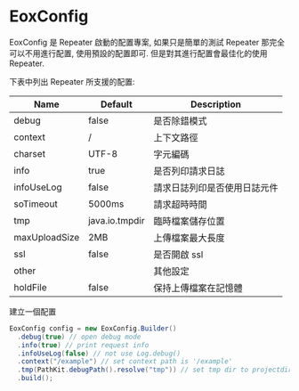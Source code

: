 

# EoxConfig

EoxConfig 是 Repeater 啟動的配置專案, 如果只是簡單的測試 Repeater 那完全可以不用進行配置, 使用預設的配置即可. 但是對其進行配置會最佳化的使用 Repeater.

下表中列出 Repeater 所支援的配置:


| Name          | Default        | Description |
| ------------- | -------------- | ----------- |
| debug         | false          | 是否除錯模式  |
| context       | /              | 上下文路徑   |
| charset       | UTF-8          | 字元編碼     |
| info          | true           | 是否列印請求日誌 |
| infoUseLog    | false          | 請求日誌列印是否使用日誌元件 |
| soTimeout     | 5000ms         | 請求超時時間 |
| tmp           | java.io.tmpdir | 臨時檔案儲存位置 |
| maxUploadSize | 2MB            | 上傳檔案最大長度 |
| ssl           | false          | 是否開啟 ssl |
| other         |                | 其他設定 |
| holdFile      | false          | 保持上傳檔案在記憶體 |

建立一個配置

```java
EoxConfig config = new EoxConfig.Builder()
  .debug(true) // open debug mode
  .info(true) // print request info
  .infoUseLog(false) // not use Log.debug()
  .context("/example") // set context path is '/example'
  .tmp(PathKit.debugPath().resolve("tmp")) // set tmp dir to projectdir/tmp (only debug mode)
  .build();
```

